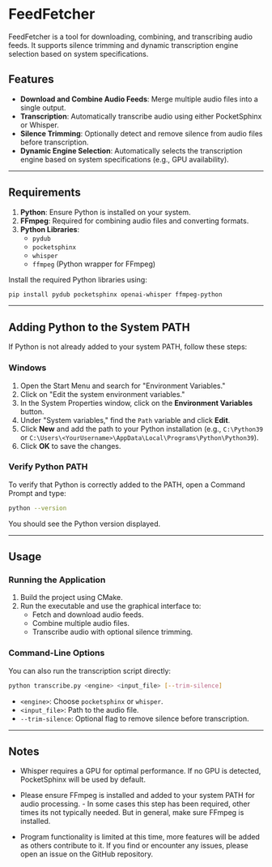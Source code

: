 # FeedFetcher

FeedFetcher is a tool for downloading, combining, and transcribing audio feeds. It supports silence trimming and dynamic transcription engine selection based on system specifications.

## Features
- **Download and Combine Audio Feeds**: Merge multiple audio files into a single output.
- **Transcription**: Automatically transcribe audio using either PocketSphinx or Whisper.
- **Silence Trimming**: Optionally detect and remove silence from audio files before transcription.
- **Dynamic Engine Selection**: Automatically selects the transcription engine based on system specifications (e.g., GPU availability).

---

## Requirements
1. **Python**: Ensure Python is installed on your system.
2. **FFmpeg**: Required for combining audio files and converting formats.
3. **Python Libraries**:
   - `pydub`
   - `pocketsphinx`
   - `whisper`
   - `ffmpeg` (Python wrapper for FFmpeg)

Install the required Python libraries using:
```bash
pip install pydub pocketsphinx openai-whisper ffmpeg-python
```

---

## Adding Python to the System PATH
If Python is not already added to your system PATH, follow these steps:

### Windows
1. Open the Start Menu and search for "Environment Variables."
2. Click on "Edit the system environment variables."
3. In the System Properties window, click on the **Environment Variables** button.
4. Under "System variables," find the `Path` variable and click **Edit**.
5. Click **New** and add the path to your Python installation (e.g., `C:\Python39` or `C:\Users\<YourUsername>\AppData\Local\Programs\Python\Python39`).
6. Click **OK** to save the changes.

### Verify Python PATH
To verify that Python is correctly added to the PATH, open a Command Prompt and type:
```bash
python --version
```
You should see the Python version displayed.

---

## Usage
### Running the Application
1. Build the project using CMake.
2. Run the executable and use the graphical interface to:
   - Fetch and download audio feeds.
   - Combine multiple audio files.
   - Transcribe audio with optional silence trimming.

### Command-Line Options
You can also run the transcription script directly:
```bash
python transcribe.py <engine> <input_file> [--trim-silence]
```
- `<engine>`: Choose `pocketsphinx` or `whisper`.
- `<input_file>`: Path to the audio file.
- `--trim-silence`: Optional flag to remove silence before transcription.

---

## Notes
- Whisper requires a GPU for optimal performance. If no GPU is detected, PocketSphinx will be used by default.
- Please ensure FFmpeg is installed and added to your system PATH for audio processing. - In some cases this step has been required, other times its not typically needed. But in general, make sure FFmpeg is installed. 

- Program functionality is limited at this time, more features will be added as others contribute to it. 
If you find or encounter any issues, please open an issue on the GitHub repository.